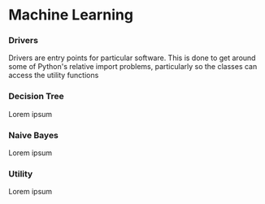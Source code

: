 # Machine Learning

### Drivers
Drivers are entry points for particular software. This is done to get around some of Python's relative import problems, particularly so the classes can access the utility functions

### Decision Tree
Lorem ipsum

### Naive Bayes
Lorem ipsum

### Utility
Lorem ipsum
